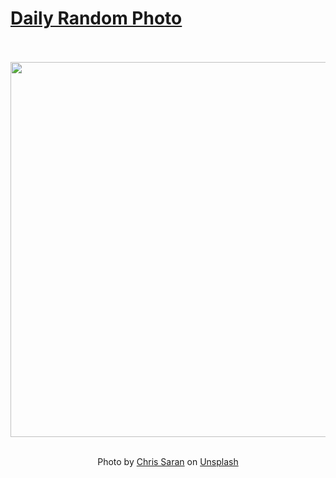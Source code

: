 # [Daily Random Photo](https://www.dailyrandomphoto.com/)

<div align="center">
  <br>
  <br>
  <a href="https://www.dailyrandomphoto.com/p/2025/2025-02-09/"><img src="https://images.unsplash.com/photo-1737741708962-6611036dc351?crop=entropy&cs=tinysrgb&fit=max&fm=jpg&ixid=M3w3NzUwOHwwfDF8cmFuZG9tfHx8fHx8fHx8MTczOTA2MTc2Nnw&ixlib=rb-4.0.3&q=80&w=1080" width="600px"></a>
  <br>
  <br>
  <p class="has-text-grey">Photo by <a href="https://unsplash.com/@shotby__chris?utm_source=Daily%20Random%20Photo&amp;utm_medium=referral" target="_blank" rel="noopener noreferrer">Chris Saran</a> on <a href="https://unsplash.com/photos/the-sun-is-setting-over-a-city-with-palm-trees-1whO1awI5ao?utm_source=Daily%20Random%20Photo&amp;utm_medium=referral" target="_blank" rel="noopener noreferrer">Unsplash</a></p>
</div>
